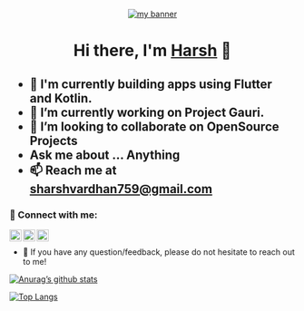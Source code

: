 
<p align="center">
  <a href="" target="_blank" rel="noreferrer"><img src="https://github.com/sharshv2012/sharshv2012/assets/114305291/eeb8ae42-75bd-40dd-8e35-4877f805e611" alt="my banner"></a>
</p>

<h1 align="center">
Hi there, I'm <a href="https://twitter.com/sharshv2002" target="_blank" rel="noreferrer">Harsh</a> 👋
</h1>


<h2>
  <ul>
    <li>🔭 I'm currently building apps using Flutter and Kotlin.</li>
    <li>💙 I’m currently working on Project Gauri.</li>
    <li>👯 I’m looking to collaborate on OpenSource Projects </li>
    <li>Ask me about ... Anything</li>
    <li>📫 Reach me at <a href="sharshvardhan759@gmail.com" target="_blank" rel="noreferrer">sharshvardhan759@gmail.com</a></li>
  </ul>
</h2> 

### 🤝 Connect with me:

<a href="https://www.linkedin.com/in/%F0%9F%92%99-harsh-vardhan-singh-73a36a224/"><img align="left" src="https://github.com/sharshv2012/sharshv2012/assets/114305291/53b044a0-c43a-4c87-b9ee-770679ad694b" alt="Yu Shi | LinkedIn" width="21px"/></a>
<a href="https://twitter.com/sharshv2002"><img align="left" src="https://github.com/sharshv2012/sharshv2012/assets/114305291/aae16a87-1968-4df6-b08b-da24dad407f6" alt="Yu Shi | Twitter(X)" width="21px"/></a>
<a href="https://www.upwork.com/freelancers/~0161f3f134a49638e2?mp_source=share"><img align="left" src="https://github.com/sharshv2012/sharshv2012/assets/114305291/ff84b500-8073-4e08-b359-2dab56eef0c7" alt="Yu Shi | Upwork" width="21px"/></a>
</br>
- 💬 If you have any question/feedback, please do not hesitate to reach out to me!



[![Anurag’s github stats](https://github-readme-stats.vercel.app/api?username=sharshv2012)](https://github.com/sharshv2012)

[![Top Langs](https://github-readme-stats.vercel.app/api/top-langs/?username=sharshv2012&layout=compact)](https://github.com/sharshv2012)

<!---
sharshv2012/sharshv2012 is a ✨ special ✨ repository because its `README.md` (this file) appears on your GitHub profile.
You can click the Preview link to take a look at your changes.
<img src=”" alt=”my banner”>
![Flutter is love]()
![1690643640twitter-x-icon-png]()
![1656996409linkedin-symbol](https://github.com/sharshv2012/sharshv2012/assets/114305291/53b044a0-c43a-4c87-b9ee-770679ad694b)
![upwrk]()

![download]()

https://github.com/sharshv2012/sharshv2012/assets/114305291/bf3b7a7d-6062-4244-b75e-3d1df4012272
